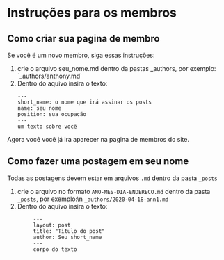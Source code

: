# Instruções para os membros

## Como criar sua pagina de membro

Se você é um novo membro, siga essas instruções:

<ol>
<li>crie o arquivo seu_nome.md dentro da pastas _authors, por exemplo: `_authors/anthony.md`</li>
<li>Dentro do aquivo insira o texto:
   
```
---
short_name: o nome que irá assinar os posts
name: seu nome
position: sua ocupação  
---
um texto sobre você
```
</li>
</ol> 

Agora você você já ira aparecer na pagina de membros do site.

## Como fazer uma postagem em seu nome

Todas as postagens devem estar em arquivos `.md` dentro da pasta `_posts`

<ol>
   <li>
   crie o arquivo no formato <code>ANO-MES-DIA-ENDERECO.md</code> dentro da pasta  <code>_posts</code>, por exemplo:\n
   <code>_authors/2020-04-18-ann1.md</code>
   </li>
   <li>
      Dentro do aquivo insira o texto:

         ---
         layout: post
         title: "Titulo do post"
         author: Seu short_name
         ---
         corpo do texto

 </li>


